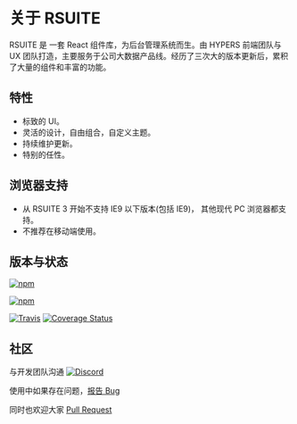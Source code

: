 # 关于 RSUITE

RSUITE 是 一套 React 组件库，为后台管理系统而生。由 HYPERS 前端团队与 UX 团队打造，主要服务于公司大数据产品线。经历了三次大的版本更新后，累积了大量的组件和丰富的功能。

## 特性

* 标致的 UI。
* 灵活的设计，自由组合，自定义主题。
* 持续维护更新。
* 特别的任性。

## 浏览器支持

* 从 RSUITE 3 开始不支持 IE9 以下版本(包括 IE9)， 其他现代 PC 浏览器都支持。
* 不推荐在移动端使用。

## 版本与状态

[![npm][npm-badge]][npm]

[![npm][npm-beta-badge]][npm-beta]

[![Travis][build-badge]][build] [![Coverage Status][coverage-badge]][coverage]

## 社区

与开发团队沟通 [![Discord](https://img.shields.io/badge/Discord-Join%20chat%20%E2%86%92-738bd7.svg)](https://discord.gg/GmPXTH3)

使用中如果存在问题，[报告 Bug](https://github.com/rsuite/rsuite/issues/new)

同时也欢迎大家 [Pull Request](https://github.com/rsuite/rsuite/pulls)

[npm-badge]: https://img.shields.io/npm/v/rsuite.svg
[npm]: https://www.npmjs.com/package/rsuite
[npm-beta-badge]: https://img.shields.io/npm/v/rsuite/beta.svg
[npm-beta]: https://www.npmjs.com/package/rsuite
[build-badge]: https://travis-ci.org/rsuite/rsuite.svg
[build]: https://travis-ci.org/rsuite/rsuite
[coverage-badge]: https://coveralls.io/repos/github/rsuite/rsuite/badge.svg?branch=next
[coverage]: https://coveralls.io/github/rsuite/rsuite
